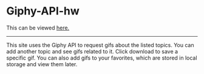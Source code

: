 # Giphy-API-hw

This can be viewed [here.](https://britaramsay.github.io/Giphy-API-hw/)

---

This site uses the Giphy API to request gifs about the listed topics.
You can add another topic and see gifs related to it.
Click download to save a specific gif. You can also add gifs to your favorites, which are stored in local storage and view them later.